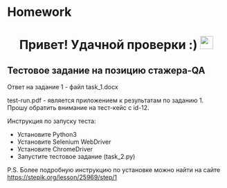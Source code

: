 # Homework
<div align="center">
<h1>
  Привет! Удачной проверки :)
  <img src="https://media.giphy.com/media/hvRJCLFzcasrR4ia7z/giphy.gif" width="30px"/>
  
</h1>
</div>

## Тестовое задание на позицию стажера-QA 

Ответ на задание 1 - файл task_1.docx

test-run.pdf - является приложением к результатам по заданию 1. Прошу обратить внимание на тест-кейс с id-12.

Инструкция по запуску теста:
- Установите Python3
- Установите Selenium WebDriver
- Установите ChromeDriver
- Запустите тестовое задание (task_2.py)

P.S. Более подробную инструкцию по установке можно найти на сайте https://stepik.org/lesson/25969/step/1 

